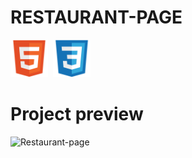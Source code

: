 # RESTAURANT-PAGE

<div align="left">
	<img src="https://github.com/devicons/devicon/blob/master/icons/html5/html5-original.svg" title="html" alt="html" width="60" height="60"/>&nbsp;
	<img src="https://github.com/devicons/devicon/blob/master/icons/css3/css3-original.svg" title="css" alt="css" width="60" height="60"/>&nbsp;
</div>

# Project preview

![Restaurant-page](https://github.com/Professor-codes/RESTAURANT-PAGE/assets/126326997/9eac16cb-0aaa-47cb-901a-5964730aa6f2)
